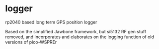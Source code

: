 # logger
rp2040 based long term GPS position logger

Based on the simplified Jawbone framework, but si5132 RF gen stuff removed, and incorporates and elaborates on the logging function of old versions of pico-WSPREr

